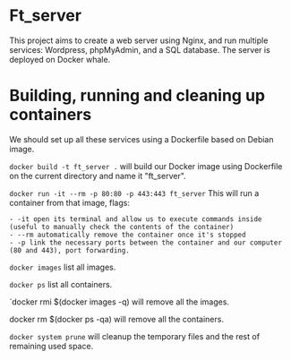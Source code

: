 # Ft_server

This project aims to create a web server using Nginx, and run multiple services: Wordpress, phpMyAdmin, and a SQL database.
The server is deployed on Docker whale.

# Building, running and cleaning up containers

We should set up all these services using a Dockerfile based on Debian image.

`docker build -t ft_server .` will build our Docker image using Dockerfile on the current directory and name it "ft_server".

`docker run -it --rm -p 80:80 -p 443:443 ft_server` This will run a container from that image, flags:

    - -it open its terminal and allow us to execute commands inside (useful to manually check the contents of the container)
    - --rm automatically remove the container once it's stopped
    - -p link the necessary ports between the container and our computer (80 and 443), port forwarding.

`docker images` list all images.

`docker ps` list all containers.

`docker rmi $(docker images -q) will remove all the images.

docker rm $(docker ps -qa) will remove all the containers.

`docker system prune` will cleanup the temporary files and the rest of remaining used space.
